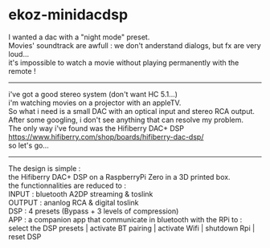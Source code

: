 # ekoz-minidacdsp

I wanted a dac with a "night mode" preset.  
Movies' soundtrack are awfull : we don't anderstand dialogs, but fx are very loud…  
it's impossible to watch a movie without playing permanently with the remote !

---

i've got a good stereo system (don't want HC 5.1…)  
i'm watching movies on a projector with an appleTV.  
So what i need is a small DAC with an optical input and stereo RCA output.  
After some googling, i don't see anything that can resolve my problem.  
The only way i've found was the Hifiberry DAC+ DSP  
https://www.hifiberry.com/shop/boards/hifiberry-dac-dsp/  
so let's go…

---

The design is simple :  
the Hifiberry DAC+ DSP on a RaspberryPi Zero in a 3D printed box.  
the functionnalities are reduced to :  
INPUT : bluetooth A2DP streaming & toslink  
OUTPUT : ananlog RCA & digital toslink  
DSP : 4 presets (Bypass + 3 levels of compression)  
APP : a companion app that communicate in bluetooth with the RPi to :  
select the DSP presets | activate BT pairing | activate Wifi | shutdown Rpi | reset DSP  
